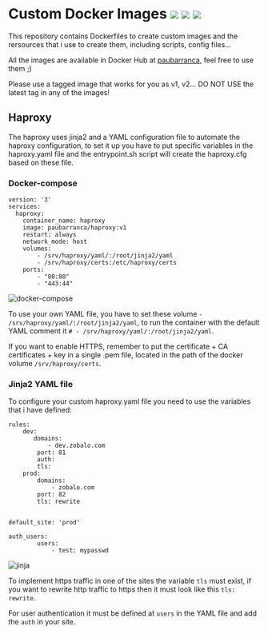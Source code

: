 Custom Docker Images ![](https://img.shields.io/github/stars/paubarranca/docker-images) ![](https://img.shields.io/github/forks/paubarranca/docker-images) ![](https://img.shields.io/github/release//paubarranca/docker-images)
=============

This repository contains Dockerfiles to create custom images and the rersources that i use to create them, including scripts, config files... 

All the images are available in Docker Hub at [paubarranca](https://hub.docker.com/?namespace=paubarranca), feel free to use them ;)

Please use a tagged image that works for you as v1, v2... DO NOT USE the latest tag in any of the images!

Haproxy
-------------

The haproxy uses jinja2 and a YAML configuration file to automate the haproxy configuration, to set it up you have to put specific variables in the haproxy.yaml file and the entrypoint.sh script will create the haproxy.cfg based on these file.

### Docker-compose



    version: '3'
    services:
      haproxy:
        container_name: haproxy
        image: paubarranca/haproxy:v1
        restart: always
        network_mode: host
        volumes:
            - /srv/haproxy/yaml/:/root/jinja2/yaml
            - /srv/haproxy/certs:/etc/haproxy/certs
        ports:
            - "80:80"
            - "443:44"

![docker-compose](https://user-images.githubusercontent.com/49031072/64709154-14d2b380-d4b6-11e9-8613-ee343a9e4cce.png)

To use your own YAML file, you have to set these volume `- /srv/haproxy/yaml/:/root/jinja2/yaml`, to run the container with the default YAML comment it `# - /srv/haproxy/yaml/:/root/jinja2/yaml`.

If you want to enable HTTPS, remember to put the certificate + CA certificates + key in a single .pem file, located in the path of the docker volume `/srv/haproxy/certs`.


### Jinja2 YAML file

To configure your custom haproxy.yaml file you need to use the variables that i have defined:

    rules:
        dev:
           domains:
               - dev.zobalo.com
            port: 81
            auth:
            tls: 
        prod:
            domains:
                - zobalo.com
            port: 82
            tls: rewrite


    default_site: 'prod'

    auth_users:
            users:
                - test: mypasswd

![jinja](https://user-images.githubusercontent.com/49031072/64709120-05536a80-d4b6-11e9-80a0-1bdad154e3cb.jpg)

To implement https traffic in one of the sites the variable `tls` must exist, if you want to rewrite http traffic to https then it must look like this `tls: rewrite`.

For user authentication it must be defined at `users` in the YAML file and add the `auth` in your site.

